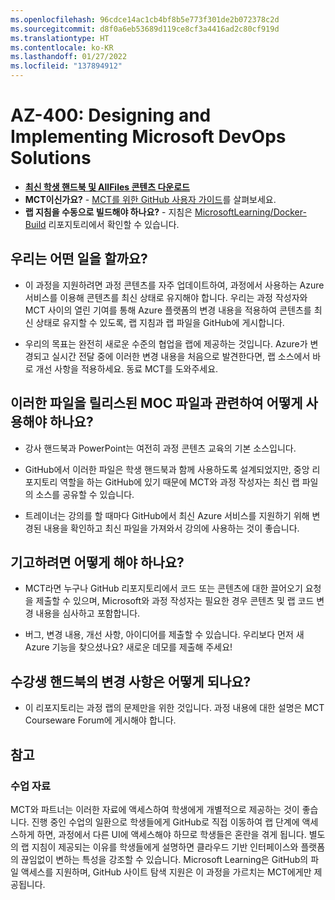 ```yaml
---
ms.openlocfilehash: 96cdce14ac1cb4bf8b5e773f301de2b072378c2d
ms.sourcegitcommit: d8f0a6eb53689d119ce8cf3a4416ad2c80cf919d
ms.translationtype: HT
ms.contentlocale: ko-KR
ms.lasthandoff: 01/27/2022
ms.locfileid: "137894912"
---
```

# <a name="az-400-designing-and-implementing-microsoft-devops-solutions"></a>AZ-400: Designing and Implementing Microsoft DevOps Solutions

- **[최신 학생 핸드북 및 AllFiles 콘텐츠 다운로드](../../releases/latest)**
- **MCT이신가요?** - [MCT를 위한 GitHub 사용자 가이드](https://microsoftlearning.github.io/MCT-User-Guide/)를 살펴보세요.
- **랩 지침을 수동으로 빌드해야 하나요?** - 지침은 [MicrosoftLearning/Docker-Build](https://github.com/MicrosoftLearning/Docker-Build) 리포지토리에서 확인할 수 있습니다.

## <a name="what-are-we-doing"></a>우리는 어떤 일을 할까요?

- 이 과정을 지원하려면 과정 콘텐츠를 자주 업데이트하여, 과정에서 사용하는 Azure 서비스를 이용해 콘텐츠를 최신 상태로 유지해야 합니다.  우리는 과정 작성자와 MCT 사이의 열린 기여를 통해 Azure 플랫폼의 변경 내용을 적용하여 콘텐츠를 최신 상태로 유지할 수 있도록, 랩 지침과 랩 파일을 GitHub에 게시합니다.

- 우리의 목표는 완전히 새로운 수준의 협업을 랩에 제공하는 것입니다. Azure가 변경되고 실시간 전달 중에 이러한 변경 내용을 처음으로 발견한다면, 랩 소스에서 바로 개선 사항을 적용하세요.  동료 MCT를 도와주세요.

## <a name="how-should-i-use-these-files-relative-to-the-released-moc-files"></a>이러한 파일을 릴리스된 MOC 파일과 관련하여 어떻게 사용해야 하나요?

- 강사 핸드북과 PowerPoint는 여전히 과정 콘텐츠 교육의 기본 소스입니다.

- GitHub에서 이러한 파일은 학생 핸드북과 함께 사용하도록 설계되었지만, 중앙 리포지토리 역할을 하는 GitHub에 있기 때문에 MCT와 과정 작성자는 최신 랩 파일의 소스를 공유할 수 있습니다.

- 트레이너는 강의를 할 때마다 GitHub에서 최신 Azure 서비스를 지원하기 위해 변경된 내용을 확인하고 최신 파일을 가져와서 강의에 사용하는 것이 좋습니다.

## <a name="how-do-i-contribute"></a>기고하려면 어떻게 해야 하나요?

- MCT라면 누구나 GitHub 리포지토리에서 코드 또는 콘텐츠에 대한 끌어오기 요청을 제출할 수 있으며, Microsoft와 과정 작성자는 필요한 경우 콘텐츠 및 랩 코드 변경 내용을 심사하고 포함합니다.

- 버그, 변경 내용, 개선 사항, 아이디어를 제출할 수 있습니다.  우리보다 먼저 새 Azure 기능을 찾으셨나요?  새로운 데모를 제출해 주세요!

## <a name="what-about-changes-to-the-student-handbook"></a>수강생 핸드북의 변경 사항은 어떻게 되나요?

- 이 리포지토리는 과정 랩의 문제만을 위한 것입니다. 과정 내용에 대한 설명은 MCT Courseware Forum에 게시해야 합니다. 

## <a name="notes"></a>참고

### <a name="classroom-materials"></a>수업 자료

MCT와 파트너는 이러한 자료에 액세스하여 학생에게 개별적으로 제공하는 것이 좋습니다.  진행 중인 수업의 일환으로 학생들에게 GitHub로 직접 이동하여 랩 단계에 액세스하게 하면, 과정에서 다른 UI에 액세스해야 하므로 학생들은 혼란을 겪게 됩니다. 별도의 랩 지침이 제공되는 이유를 학생들에게 설명하면 클라우드 기반 인터페이스와 플랫폼의 끊임없이 변하는 특성을 강조할 수 있습니다. Microsoft Learning은 GitHub의 파일 액세스를 지원하며, GitHub 사이트 탐색 지원은 이 과정을 가르치는 MCT에게만 제공됩니다.

